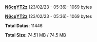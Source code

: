 [**N6cqYT2z**](/data/N6cqYT2z.txt) (23/02/23 - 05:36)- 1069 bytes

[**N6cqYT2z**](/data/N6cqYT2z.txt) (23/02/23 - 05:36)- 1069 bytes

**Total Datas**: 11446

**Total Size**: 74.51 MB / 74.5 MB